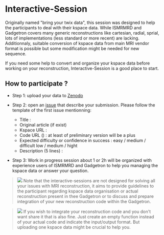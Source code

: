 # Interactive-Session

Originally named "bring your twix data", this session was designed to help the participants to deal with their kspace data. While ISMRMRD and Gadgetron covers many generic reconstructions like cartesian, radial, sprial, lots of implementations (less standard or more recent) are lacking. Additionnaly, suitable conversion of kspace data from main MRI vendor format is possible but some modification might be needed for new sequence.

If you need some help to convert and organize your kspace data before working on your reconstruction, Interactive-Session is a good place to start. 

## How to participate ?

* Step 1: upload your data to [Zenodo](https://zenodo.org/)

* Step 2: open an [issue](https://github.com/gadgetron/GadgetronOnlineClass/issues) that describe your submission. Please follow the template of the first issue mentionning:
    
    - Title : 
    - Original article (if exist) 
    - Kspace URL : 
    - Code URL () : at least of preliminary version will be a plus 
    - Expected difficulty or confidence in success : easy / medium / difficult low / medium / hight
    - Description (5 lines) : 


* Step 3: Work in progress session about 1 or 2h will be organized with experience users of ISMRMRD and Gadgetron to help you managing the kspace data or answer your question. 


> <img src="https://img.shields.io/badge/-important-red"/>
> Note that the interactive-sessions are not designed for solving all
> your issues with MRI reconstruction, it aims to provide guidelines 
> to the participant regarding kspace data organisation or actual 
> reconstruction present in thee Gadgetron or to discuss and prepare 
> integration of your new reconstruction code within the Gadgetron.


> <img src="https://img.shields.io/badge/-important-red"/>
> If you wish to integrate your reconstruction code and 
> you don't want share it that is also fine. Just create 
> an empty function instead of your actual code and 
> indicate the input/output format. But uploading one kspace 
> data might be crucial to help you. 






